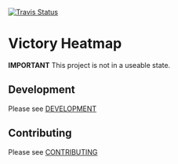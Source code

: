 [![Travis Status][trav_img]][trav_site]

Victory Heatmap
================

**IMPORTANT** This project is not in a useable state.

## Development

Please see [DEVELOPMENT](DEVELOPMENT.md)

## Contributing

Please see [CONTRIBUTING](CONTRIBUTING.md)

[trav_img]: https://api.travis-ci.org/FormidableLabs/victory-heatmap.svg
[trav_site]: https://travis-ci.org/FormidableLabs/victory-heatmap
